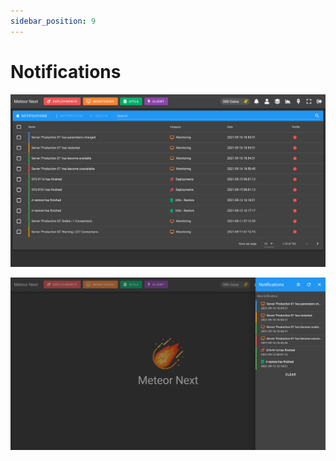 ```yaml
---
sidebar_position: 9
---
```


# Notifications

![alt text](../../assets/notifications/notifications1.png "Notifications 1")

![alt text](../../assets/notifications/notifications2.png "Notifications 2")

